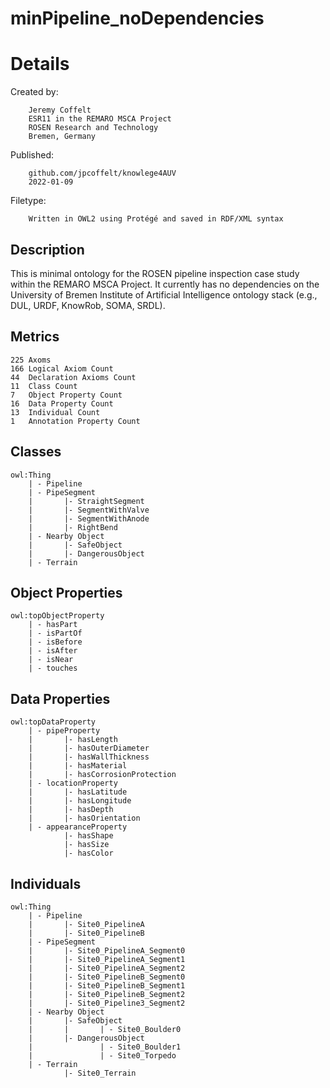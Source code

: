 # minPipeline_noDependencies

# Details

Created by:
```
    Jeremy Coffelt
    ESR11 in the REMARO MSCA Project
    ROSEN Research and Technology
    Bremen, Germany
```

Published:
```
    github.com/jpcoffelt/knowlege4AUV
    2022-01-09
```

Filetype:
```
    Written in OWL2 using Protégé and saved in RDF/XML syntax
```

## Description

This is minimal ontology for the ROSEN pipeline inspection case study within the REMARO MSCA Project. It currently has no dependencies on the University of Bremen Institute of Artificial Intelligence ontology stack (e.g., DUL, URDF, KnowRob, SOMA, SRDL).

## Metrics
```
225 Axoms
166 Logical Axiom Count
44  Declaration Axioms Count
11  Class Count
7   Object Property Count
16  Data Property Count
13  Individual Count
1   Annotation Property Count
```

## Classes
```
owl:Thing
    | - Pipeline
    | - PipeSegment
    |       |- StraightSegment
    |       |- SegmentWithValve
    |       |- SegmentWithAnode
    |       |- RightBend
    | - Nearby Object
    |       |- SafeObject
    |       |- DangerousObject
    | - Terrain
```

## Object Properties
```
owl:topObjectProperty
    | - hasPart
    | - isPartOf
    | - isBefore
    | - isAfter
    | - isNear
    | - touches
```

## Data Properties
```
owl:topDataProperty
    | - pipeProperty
    |       |- hasLength
    |       |- hasOuterDiameter
    |       |- hasWallThickness
    |       |- hasMaterial
    |       |- hasCorrosionProtection
    | - locationProperty
    |       |- hasLatitude
    |       |- hasLongitude
    |       |- hasDepth
    |       |- hasOrientation
    | - appearanceProperty
            |- hasShape
            |- hasSize
            |- hasColor
```

## Individuals
```
owl:Thing
    | - Pipeline
    |       |- Site0_PipelineA
    |       |- Site0_PipelineB
    | - PipeSegment
    |       |- Site0_PipelineA_Segment0
    |       |- Site0_PipelineA_Segment1
    |       |- Site0_PipelineA_Segment2
    |       |- Site0_PipelineB_Segment0
    |       |- Site0_PipelineB_Segment1
    |       |- Site0_PipelineB_Segment2
    |       |- Site0_Pipeline3_Segment2
    | - Nearby Object
    |       |- SafeObject
    |       |       | - Site0_Boulder0  
    |       |- DangerousObject
    |               | - Site0_Boulder1  
    |               | - Site0_Torpedo   
    | - Terrain
            |- Site0_Terrain
```